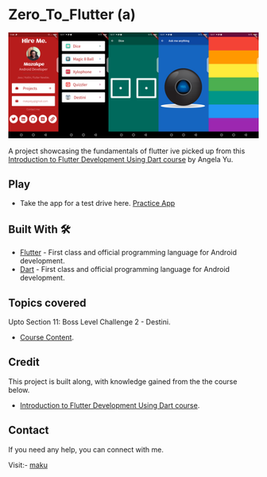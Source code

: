 # Zero_To_Flutter (a)

![](media/prac.png)

A project showcasing the fundamentals of flutter ive picked up from this [Introduction to Flutter Development Using Dart course](https://www.appbrewery.co/courses/851555/lectures/15448537) by Angela Yu. 

## Play
- Take the app for a test drive here. [Practice App](https://appetize.io/app/p2h3c1trbwcprcznxpf6gf098m)

## Built With 🛠
- [Flutter](https://kotlinlang.org/) - First class and official programming language for Android development.
- [Dart](https://kotlinlang.org/) - First class and official programming language for Android development.

## Topics covered
Upto Section 11: Boss Level Challenge 2 - Destini.
- [Course Content](https://github.com/londonappbrewery/Flutter-Course-Resources).

## Credit
This project is built along, with knowledge gained from the the course below.
- [Introduction to Flutter Development Using Dart course](https://www.udemy.com/course/flutter-bootcamp-with-dart/learn/lecture/14485452#overview0).

## Contact
If you need any help, you can connect with me.

Visit:- [maku](https://maku.dev)
